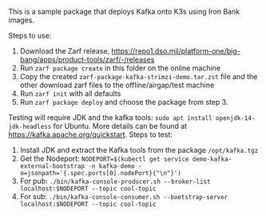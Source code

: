 This is a sample package that deploys Kafka onto K3s using Iron Bank images.

Steps to use:

1. Download the Zarf release, https://repo1.dso.mil/platform-one/big-bang/apps/product-tools/zarf/-/releases
2. Run `zarf package create` in this folder on the online machine
3. Copy the created `zarf-package-kafka-strimzi-demo.tar.zst` file and the other download zarf files to the offline/airgap/test machine
4. Run `zarf init` with all defaults
5. Run `zarf package deploy` and choose the package from step 3.

Testing will require JDK and the kafka tools:  `sudo apt install openjdk-14-jdk-headless` for Ubuntu.  More details can be found at https://kafka.apache.org/quickstart.  Steps to test:

1. Install JDK and extract the Kafka tools from the package `/opt/kafka.tgz`
2. Get the Nodeport: `NODEPORT=$(kubectl get service demo-kafka-external-bootstrap -n kafka-demo -o=jsonpath='{.spec.ports[0].nodePort}{"\n"}')`
3. For pub: `./bin/kafka-console-producer.sh --broker-list localhost:$NODEPORT --topic cool-topic`
4. For sub: `./bin/kafka-console-consumer.sh --bootstrap-server localhost:$NODEPORT --topic cool-topic`